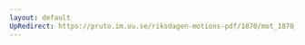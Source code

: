 ```yaml
---
layout: default
UpRedirect: https://pruto.im.uu.se/riksdagen-motions-pdf/1870/mot_1870__ak__59/mot_1870__ak__59-001.pdf
---
```

